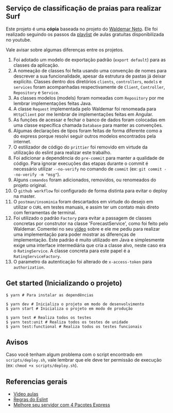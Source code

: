 ## Serviço de classificação de praias para realizar Surf

Este projeto é uma **cópia** baseada no projeto do [Waldemar Neto](https://github.com/waldemarnt/node-typescript-api/tree/master).
Ele foi realizado seguindo os passos da [playlist](https://www.youtube.com/watch?v=W2ld5xRS3cY&list=PLz_YTBuxtxt6_Zf1h-qzNsvVt46H8ziKh&index=2&ab_channel=WaldemarNeto-DevLab) de aulas gratuítas disponibilizada no youtube.

Vale avisar sobre algumas diferenças entre os projetos.

1. Foi adotado um modelo de exportação padrão (`export default`) para as classes da aplicação.
2. A nomeação de classes foi feita usando uma convenção de nomes para descrever a sua funcionalidade, apesar da estrutura de pastas já deixar explícito.
Classes dentro dos diretórios `clients`, `controllers`, `models` e `services` foram acompanhadas respectivamente de `Client`, `Controller`, `Repository` e `Service`.
3. As classes modelos (models) foram nomeadas com `Repository` por me lembrar implementações feitas Java.
4. A classe `Request` implementada pelo Waldemar foi renomeada para `HttpClient` por me lembrar de implementações feitas em Angular.
5. As funções de acessar e fechar o banco de dados foram colocadas em uma classe específica chamada `Database` para manter as convenções.
6. Algumas declarações de tipos foram feitas de forma diferente como a do express porque resolvi seguir outros modelos encontrados pela internet.
7. O estilizador de código do `prittier` foi removido em virtude da utilização do eslint para realizar este trabalho.
8. Foi adicionar a dependência do `pre-commit` para manter a qualidade de código.
Para ignorar execuções das etapas durante o commit é necessário utilizar `--no-verify` no comando de `commit` (ex: `git commit --no-verify -m "msg"`).
9. Alguns `comandos` foram adicionados, removidos, ou renomeados do projeto original.
10. O `github workflow` foi configurado de forma distinta para evitar o deploy na master.
11. O `postman/insominia` foram descartados em virtude do desejo em utilizar o `CURL` em testes manuais, e assim ter um contato mais direto com ferramentas de terminal.
12. Foi utilizado o padrão `Factory` para evitar a passagem de classes concretas por construtor na classe 'ForecastService', como foi feito pelo Waldemar. Comentei no seu [vídeo](https://www.youtube.com/watch?v=H_a1zliq5KA&list=PLz_YTBuxtxt6_Zf1h-qzNsvVt46H8ziKh&index=36&ab_channel=WaldemarNeto-DevLab) sobre e ele me pediu para realizar uma implementação para poder mostrar as diferenças de implementação. Este padrão é muito utilizado em Java e simplesmente exige uma interface intermediária que cria a classe alvo, neste caso era o `RatingService`. A classe concreta para este papel é a `RatingServiceFactory`.
13. O parametro da autenticação foi alterado de `x-access-token` para `authorization`.

## Get started (Inicializando o projeto)

```console
$ yarn # Para instalar as dependências

$ yarn dev # Inicializa o projeto em modo de desenvolvimento
$ yarn start # Inicializa o projeto em modo de produção

$ yarn test # Realiza todos os testes
$ yarn test:unit # Realiza todos os testes de unidade
$ yarn test:functional # Realiza todos os testes funcionais
```

## Avisos

Caso você tenham algum problema com o script encontrado em `scripts/deploy.sh`, vale lembrar que ele deve ter permissão de execução (ex: `chmod +x scripts/deploy.sh`).

## Referencias gerais

* [Video aulas](https://www.youtube.com/watch?v=rTzdy3JjZFg&list=PLz_YTBuxtxt6_Zf1h-qzNsvVt46H8ziKh&index=24&ab_channel=WaldemarNeto-DevLab)
* [Regras do Eslint](https://eslint.org/docs/user-guide/configuring/rules)
* [Melhore seu servidor com 4 Pacotes Express](https://www.youtube.com/watch?v=DN3gekEPtrg&ab_channel=VictorMoraes)
